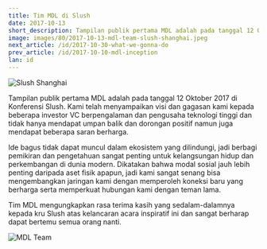 ```yaml
---
title: Tim MDL di Slush
date: 2017-10-13
short_description: Tampilan publik pertama MDL adalah pada tanggal 12 Oktober 2017 di Konferensi Slush.
image: images/80/2017-10-13-mdl-team-slush-shanghai.jpeg
next_article: /id/2017-10-30-what-we-gonna-do
prev_article: /id/2017-10-10-mdl-inception
lan: id
---
```


![Slush Shanghai](https://ipfs.io/ipfs/QmcN4PPiFfizycvjp5xteL2RPjresxXCau51USXifKLcdP)

Tampilan publik pertama MDL adalah pada tanggal 12 Oktober 2017 di Konferensi Slush. Kami telah menyampaikan visi dan gagasan kami kepada beberapa investor VC berpengalaman dan pengusaha teknologi tinggi dan tidak hanya mendapat umpan balik dan dorongan positif namun juga mendapat beberapa saran berharga.

Ide bagus tidak dapat muncul dalam ekosistem yang dilindungi, jadi berbagi pemikiran dan pengetahuan sangat penting untuk kelangsungan hidup dan perkembangan di dunia modern. Dikatakan bahwa modal sosial jauh lebih penting daripada aset fisik apapun, jadi kami sangat senang bisa mengembangkan jaringan kami dengan memperoleh koneksi baru yang berharga serta memperkuat hubungan kami dengan teman lama.

Tim MDL mengungkapkan rasa terima kasih yang sedalam-dalamnya kepada kru Slush atas kelancaran acara inspiratif ini dan sangat berharap dapat bertemu semua orang nanti.


![MDL Team](https://ipfs.io/ipfs/QmWuLRdCaiGCN2ko5fAFjHk8uwnvFMFH2j5HCPojPu7GKQ)
